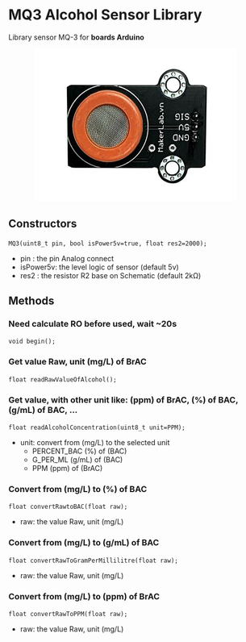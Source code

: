 # MQ3 Alcohol Sensor Library
Library sensor MQ-3 for **boards Arduino**
<p align="center"><img src="/assets/mq-3.jpg"/></p>

## Constructors
```
MQ3(uint8_t pin, bool isPower5v=true, float res2=2000);
```
+ pin      : the pin Analog connect
+ isPower5v: the level logic of sensor (default 5v)
+ res2     : the resistor R2 base on Schematic (default 2kΩ)

## Methods

### Need calculate RO before used, wait ~20s
```
void begin();
```

### Get value Raw, unit (mg/L) of BrAC
```
float readRawValueOfAlcohol();
```

### Get value, with other unit like: (ppm) of BrAC, (%) of BAC, (g/mL) of BAC, ...
```
float readAlcoholConcentration(uint8_t unit=PPM);
```
+ unit: convert from (mg/L) to the selected unit
  - PERCENT_BAC (%) of (BAC)
  - G_PER_ML    (g/mL) of (BAC)
  - PPM         (ppm) of (BrAC)

### Convert from (mg/L) to (%) of BAC
```
float convertRawtoBAC(float raw);
```
+ raw: the value Raw, unit (mg/L)

### Convert from (mg/L) to (g/mL) of BAC
```
float convertRawToGramPerMillilitre(float raw);
```
+ raw: the value Raw, unit (mg/L)
### Convert from (mg/L) to (ppm) of BrAC
```
float convertRawToPPM(float raw);
```
+ raw: the value Raw, unit (mg/L)
